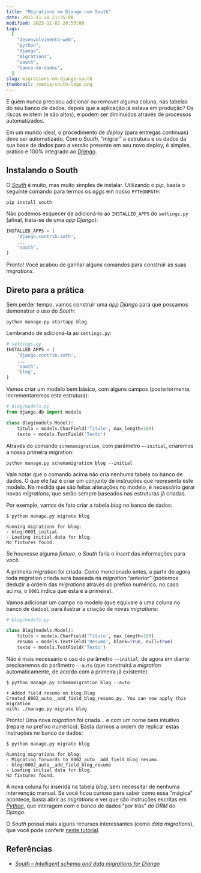 ```yaml
---
title: "Migrations em Django com South"
date: 2011-11-20 21:35:00
modified: 2023-11-02 20:53:00
tags:
  [
    "desenvolvimento-web",
    "python",
    "django",
    "migrations",
    "south",
    "banco-de-dados",
  ]
slug: migrations-em-django-south
thumbnail: /media/south-logo.png
---
```


E quem nunca precisou adicionar ou remover alguma
coluna, nas tabelas do seu banco de dados, depois que a aplicação já
estava em produção? Os riscos existem (e são altos), e podem ser
diminuidos através de processos automatizados.

Em um mundo ideal, o procedimento de _deploy_ (para entregas contínuas)
deve ser automatizado. Com o _South_, “migrar” a estrutura e os
dados da sua base de dados para a versão presente em seu novo deploy, é
simples, prático e 100% integrado ao [*Django*][].

## Instalando o South

O [*South*][] é muito, mas muito simples de instalar. Utilizando o
_pip_, basta o seguinte comando para termos os _eggs_ em nosso
`PYTHONPATH`:

```text
pip install south
```

Não podemos esquecer de adicioná-lo ao `INSTALLED_APPS` do
`settings.py` (afinal, trata-se de uma _app Django_):

```python
INSTALLED_APPS = (
    'django.contrib.auth',
    ...
    'south',
)
```

Pronto! Você acabou de ganhar alguns comandos para construir as suas
_migrations_.

## Direto para a prática

Sem perder tempo, vamos construir uma _app Django_ para que possamos
demonstrar o uso do _South_:

```text
python manage.py startapp blog
```

Lembrando de adicioná-la ao `settings.py`:

```python
# settings.py
INSTALLED_APPS = (
    'django.contrib.auth',
    ...
    'south',
    'blog',
)
```

Vamos criar um modelo bem básico, com alguns campos (posteriormente,
incrementaremos esta estrutura):

```python
# blog/models.py
from django.db import models

class Blog(models.Model):
    titulo = models.CharField('Titulo', max_length=100)
    texto = models.TextField('Texto')
```

Através do comando `schemamigration`, com parâmetro `–-initial`,
criaremos a nossa primeira migration:

```text
python manage.py schemamigration blog --initial
```

Vale notar que o comando acima não cria nenhuma tabela no banco de
dados. O que ele faz é criar um conjunto de instruções que representa
este modelo. Na medida que são feitas alterações no modelo, é necessário
gerar novas _migrations_, que serão sempre baseados nas estruturas já
criadas.

Por exemplo, vamos de fato criar a tabela _blog_ no banco de dados:

```text
$ python manage.py migrate blog

Running migrations for blog:
- blog:0001_initial
- Loading initial data for blog.
No fixtures found.
```

Se houvesse alguma _fixture_, o _South_ faria o _insert_ das informações
para você.

A primeira _migration_ foi criada. Como mencionado antes, a partir de
agora toda migration criada será baseada na _migration_ “anterior”
(podemos deduzir a ordem das _migrations_ através do prefixo numérico,
no caso acima, o `0001` indica que esta é a primeira).

Vamos adicionar um campo no modelo (que equivale a uma coluna no banco
de dados), para ilustrar a criação de novas _migrations_:

```python
# blog/models.py

class Blog(models.Model):
    titulo = models.CharField('Titulo', max_length=100)
    resumo = models.TextField('Resumo', blank=True, null=True)
    texto = models.TextField('Texto')
```

Não é mais necessário o uso do parâmetro `-–initial`, de agora em
diante precisaremos do parâmetro `–-auto` (que construirá a
_migration_ automaticamente, de acordo com a primeira já existente):

```text
$ python manage.py schemamigration blog --auto

+ Added field resumo on blog.Blog
Created 0002_auto__add_field_blog_resumo.py. You can now apply this migration
with: ./manage.py migrate blog
```

Pronto! Uma nova _migration_ foi criada… e com um nome bem intuitivo
(repare no prefixo numérico). Basta darmos a ordem de replicar estas
instruções no banco de dados:

```text
$ python manage.py migrate blog

Running migrations for blog:
- Migrating forwards to 0002_auto__add_field_blog_resumo.
- blog:0002_auto__add_field_blog_resumo
- Loading initial data for blog.
No fixtures found.
```

A nova coluna foi inserida na tabela _blog_, sem necessitar de nenhuma
intervenção manual. Se você ficou curioso para saber como essa “mágica”
acontece, basta abrir as _migrations_ e ver que são instruções escritas
em [*Python*][], que interagem com o banco de dados “por trás” do _ORM_
do _Django_.

O _South_ possui mais alguns recursos interessantes (como _data
migrations_), que você pode conferir [neste tutorial][].

## Referências

- [*South – Intelligent schema and data migrations for Django*][]

[*django*]: /tag/django.html "Leia mais sobre Django"
[*south*]: http://south.aeracode.org/ "Página oficial do projeto South"
[*python*]: /tag/python.html "Leia mais sobre Python"
[neste tutorial]: http://south.aeracode.org/docs/tutorial/index.html "Aprenda mais sobre o South"
[*south – intelligent schema and data migrations for django*]: http://south.aeracode.org/ "Visite a página oficial do projeto South"
